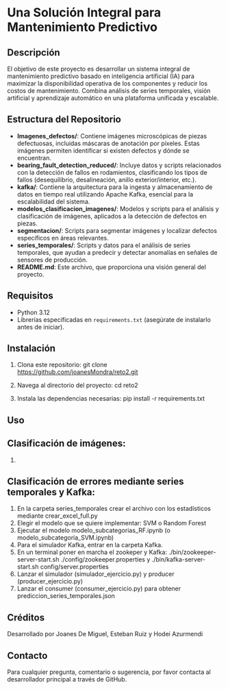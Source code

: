 # Una Solución Integral para Mantenimiento Predictivo

## Descripción

El objetivo de este proyecto es desarrollar un sistema integral de mantenimiento predictivo basado en inteligencia artificial (IA) para maximizar la disponibilidad operativa de los componentes y reducir los costos de mantenimiento. Combina análisis de series temporales, visión artificial y aprendizaje automático en una plataforma unificada y escalable.

## Estructura del Repositorio

- **Imagenes_defectos/**: Contiene imágenes microscópicas de piezas defectuosas, incluidas máscaras de anotación por píxeles. Estas imágenes permiten identificar si existen defectos y dónde se encuentran.
- **bearing_fault_detection_reduced/**: Incluye datos y scripts relacionados con la detección de fallos en rodamientos, clasificando los tipos de fallos (desequilibrio, desalineación, anillo exterior/interior, etc.).
- **kafka/**: Contiene la arquitectura para la ingesta y almacenamiento de datos en tiempo real utilizando Apache Kafka, esencial para la escalabilidad del sistema.
- **modelos_clasificacion_imagenes/**: Modelos y scripts para el análisis y clasificación de imágenes, aplicados a la detección de defectos en piezas.
- **segmentacion/**: Scripts para segmentar imágenes y localizar defectos específicos en áreas relevantes.
- **series_temporales/**: Scripts y datos para el análisis de series temporales, que ayudan a predecir y detectar anomalías en señales de sensores de producción.
- **README.md**: Este archivo, que proporciona una visión general del proyecto.

## Requisitos

- Python 3.12
- Librerías especificadas en `requirements.txt` (asegúrate de instalarlo antes de iniciar).

## Instalación

1. Clona este repositorio:
   git clone https://github.com/joanesMondra/reto2.git
   
3. Navega al directorio del proyecto:
  cd reto2
  
3. Instala las dependencias necesarias:
  pip install -r requirements.txt

## Uso
## Clasificación de imágenes:

1.

## Clasificación de errores mediante series temporales y Kafka:

1. En la carpeta series_temporales crear el archivo con los estadísticos mediante crear_excel_full.py
2. Elegir el modelo que se quiere implementar: SVM o Random Forest
3. Ejecutar el modelo modelo_subcategorias_RF.ipynb (o modelo_subcategoria_SVM.ipynb)
4. Para el simulador Kafka, entrar en la carpeta Kafka.
5. En un terminal poner en marcha el zookeper y Kafka: ./bin/zookeeper-server-start.sh ./config/zookeeper.properties  y  ./bin/kafka-server-start.sh config/server.properties
6. Lanzar el simulador (simulador_ejercicio.py) y producer (producer_ejercicio.py)
7. Lanzar el consumer (consumer_ejercicio.py) para obtener prediccion_series_temporales.json

## Créditos
Desarrollado por Joanes De Miguel, Esteban Ruiz y Hodei Azurmendi

## Contacto
Para cualquier pregunta, comentario o sugerencia, por favor contacta al desarrollador principal a través de GitHub.
